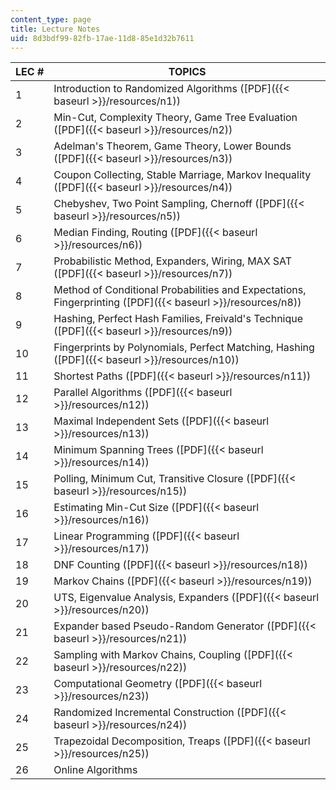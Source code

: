 ```yaml
---
content_type: page
title: Lecture Notes
uid: 8d3bdf99-82fb-17ae-11d8-85e1d32b7611
---
```


| LEC # | TOPICS |
| --- | --- |
| 1 | Introduction to Randomized Algorithms ([PDF]({{< baseurl >}}/resources/n1)) |
| 2 | Min-Cut, Complexity Theory, Game Tree Evaluation ([PDF]({{< baseurl >}}/resources/n2)) |
| 3 | Adelman's Theorem, Game Theory, Lower Bounds ([PDF]({{< baseurl >}}/resources/n3)) |
| 4 | Coupon Collecting, Stable Marriage, Markov Inequality ([PDF]({{< baseurl >}}/resources/n4)) |
| 5 | Chebyshev, Two Point Sampling, Chernoff ([PDF]({{< baseurl >}}/resources/n5)) |
| 6 | Median Finding, Routing ([PDF]({{< baseurl >}}/resources/n6)) |
| 7 | Probabilistic Method, Expanders, Wiring, MAX SAT ([PDF]({{< baseurl >}}/resources/n7)) |
| 8 | Method of Conditional Probabilities and Expectations, Fingerprinting ([PDF]({{< baseurl >}}/resources/n8)) |
| 9 | Hashing, Perfect Hash Families, Freivald's Technique ([PDF]({{< baseurl >}}/resources/n9)) |
| 10 | Fingerprints by Polynomials, Perfect Matching, Hashing ([PDF]({{< baseurl >}}/resources/n10)) |
| 11 | Shortest Paths ([PDF]({{< baseurl >}}/resources/n11)) |
| 12 | Parallel Algorithms ([PDF]({{< baseurl >}}/resources/n12)) |
| 13 | Maximal Independent Sets ([PDF]({{< baseurl >}}/resources/n13)) |
| 14 | Minimum Spanning Trees ([PDF]({{< baseurl >}}/resources/n14)) |
| 15 | Polling, Minimum Cut, Transitive Closure ([PDF]({{< baseurl >}}/resources/n15)) |
| 16 | Estimating Min-Cut Size ([PDF]({{< baseurl >}}/resources/n16)) |
| 17 | Linear Programming ([PDF]({{< baseurl >}}/resources/n17)) |
| 18 | DNF Counting ([PDF]({{< baseurl >}}/resources/n18)) |
| 19 | Markov Chains ([PDF]({{< baseurl >}}/resources/n19)) |
| 20 | UTS, Eigenvalue Analysis, Expanders ([PDF]({{< baseurl >}}/resources/n20)) |
| 21 | Expander based Pseudo-Random Generator ([PDF]({{< baseurl >}}/resources/n21)) |
| 22 | Sampling with Markov Chains, Coupling ([PDF]({{< baseurl >}}/resources/n22)) |
| 23 | Computational Geometry ([PDF]({{< baseurl >}}/resources/n23)) |
| 24 | Randomized Incremental Construction ([PDF]({{< baseurl >}}/resources/n24)) |
| 25 | Trapezoidal Decomposition, Treaps ([PDF]({{< baseurl >}}/resources/n25)) |
| 26 | Online Algorithms